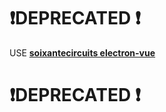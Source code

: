 # ❗️DEPRECATED ❗️

USE **[soixantecircuits electron-vue](https://github.com/soixantecircuits/electron-vue)** 

# ❗️DEPRECATED ❗️
